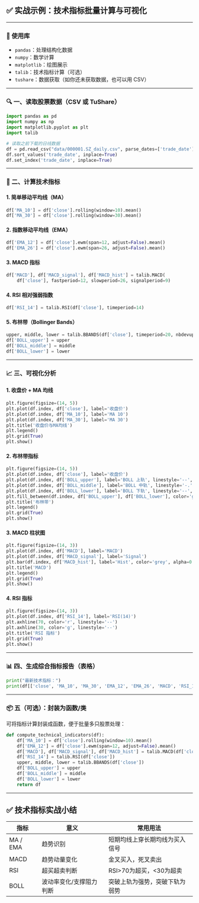 ## ✅ 实战示例：技术指标批量计算与可视化

---

### 🧰 使用库

* `pandas`：处理结构化数据
* `numpy`：数学计算
* `matplotlib`：绘图展示
* `talib`：技术指标计算（可选）
* `tushare`：数据获取（如你还未获取数据，也可以用 CSV）

---

### 🔍 一、读取股票数据（CSV 或 TuShare）

```python
import pandas as pd
import numpy as np
import matplotlib.pyplot as plt
import talib

# 读取之前下载的日线数据
df = pd.read_csv("data/000001.SZ_daily.csv", parse_dates=['trade_date'])
df.sort_values('trade_date', inplace=True)
df.set_index('trade_date', inplace=True)
```

---

### 🧠 二、计算技术指标

#### 1. 简单移动平均线（MA）

```python
df['MA_10'] = df['close'].rolling(window=10).mean()
df['MA_30'] = df['close'].rolling(window=30).mean()
```

#### 2. 指数移动平均线（EMA）

```python
df['EMA_12'] = df['close'].ewm(span=12, adjust=False).mean()
df['EMA_26'] = df['close'].ewm(span=26, adjust=False).mean()
```

#### 3. MACD 指标

```python
df['MACD'], df['MACD_signal'], df['MACD_hist'] = talib.MACD(
    df['close'], fastperiod=12, slowperiod=26, signalperiod=9)
```

#### 4. RSI 相对强弱指数

```python
df['RSI_14'] = talib.RSI(df['close'], timeperiod=14)
```

#### 5. 布林带（Bollinger Bands）

```python
upper, middle, lower = talib.BBANDS(df['close'], timeperiod=20, nbdevup=2, nbdevdn=2)
df['BOLL_upper'] = upper
df['BOLL_middle'] = middle
df['BOLL_lower'] = lower
```

---

### 📈 三、可视化分析

#### 1. 收盘价 + MA 均线

```python
plt.figure(figsize=(14, 5))
plt.plot(df.index, df['close'], label='收盘价')
plt.plot(df.index, df['MA_10'], label='MA 10')
plt.plot(df.index, df['MA_30'], label='MA 30')
plt.title('收盘价与MA均线')
plt.legend()
plt.grid(True)
plt.show()
```

#### 2. 布林带指标

```python
plt.figure(figsize=(14, 5))
plt.plot(df.index, df['close'], label='收盘价')
plt.plot(df.index, df['BOLL_upper'], label='BOLL 上轨', linestyle='--', color='g')
plt.plot(df.index, df['BOLL_middle'], label='BOLL 中轨', linestyle='-.')
plt.plot(df.index, df['BOLL_lower'], label='BOLL 下轨', linestyle='--', color='r')
plt.fill_between(df.index, df['BOLL_upper'], df['BOLL_lower'], color='gray', alpha=0.2)
plt.title('布林带')
plt.legend()
plt.grid(True)
plt.show()
```

#### 3. MACD 柱状图

```python
plt.figure(figsize=(14, 3))
plt.plot(df.index, df['MACD'], label='MACD')
plt.plot(df.index, df['MACD_signal'], label='Signal')
plt.bar(df.index, df['MACD_hist'], label='Hist', color='grey', alpha=0.5)
plt.title('MACD')
plt.legend()
plt.grid(True)
plt.show()
```

#### 4. RSI 指标

```python
plt.figure(figsize=(14, 3))
plt.plot(df.index, df['RSI_14'], label='RSI(14)')
plt.axhline(70, color='r', linestyle='--')
plt.axhline(30, color='g', linestyle='--')
plt.title('RSI 指标')
plt.grid(True)
plt.show()
```

---

### 📊 四、生成综合指标报告（表格）

```python
print("最新技术指标：")
print(df[['close', 'MA_10', 'MA_30', 'EMA_12', 'EMA_26', 'MACD', 'RSI_14']].tail(5))
```

---

### 📦 五（可选）：封装为函数/类

可将指标计算封装成函数，便于批量多只股票处理：

```python
def compute_technical_indicators(df):
    df['MA_10'] = df['close'].rolling(window=10).mean()
    df['EMA_12'] = df['close'].ewm(span=12, adjust=False).mean()
    df['MACD'], df['MACD_signal'], df['MACD_hist'] = talib.MACD(df['close'])
    df['RSI_14'] = talib.RSI(df['close'])
    upper, middle, lower = talib.BBANDS(df['close'])
    df['BOLL_upper'] = upper
    df['BOLL_middle'] = middle
    df['BOLL_lower'] = lower
    return df
```

---

## ✅ 技术指标实战小结

| 指标       | 意义           | 常用用法             |
| -------- | ------------ | ---------------- |
| MA / EMA | 趋势识别         | 短期均线上穿长期均线为买入信号  |
| MACD     | 趋势动量变化       | 金叉买入，死叉卖出        |
| RSI      | 超买超卖判断       | RSI>70为超买，<30为超卖 |
| BOLL     | 波动率变化/支撑阻力判断 | 突破上轨为强势，突破下轨为弱势  |

